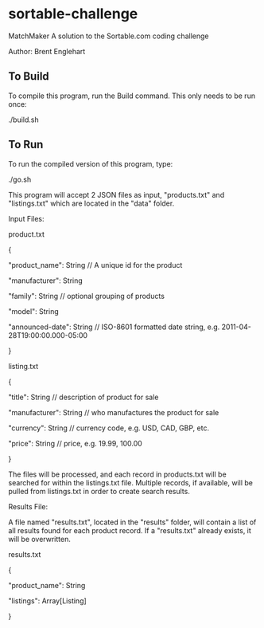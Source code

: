 # sortable-challenge

MatchMaker
A solution to the Sortable.com coding challenge

Author: Brent Englehart

To Build
--------
To compile this program, run the Build command.  This only needs to be run once:

./build.sh

To Run
------	
To run the compiled version of this program, type:

./go.sh


This program will accept 2 JSON files as input, "products.txt" and "listings.txt" which are located in the "data" folder.  

Input Files:

product.txt

{

"product_name": String // A unique id for the product

"manufacturer": String

"family": String // optional grouping of products

"model": String

"announced-date": String // ISO-8601 formatted date string, e.g. 2011-04-28T19:00:00.000-05:00

}


listing.txt

{

"title": String // description of product for sale

"manufacturer": String // who manufactures the product for sale

"currency": String // currency code, e.g. USD, CAD, GBP, etc.

"price": String // price, e.g. 19.99, 100.00

}

The files will be processed, and each record in products.txt will be searched for within the listings.txt file.  Multiple records, if available, will be pulled from listings.txt in order to create search results.

 
Results File:

A file named "results.txt", located in the "results" folder, will contain a list of all results found for each product record.  If a "results.txt" already exists, it will be overwritten.

results.txt

{

"product_name": String

"listings": Array[Listing]

}
